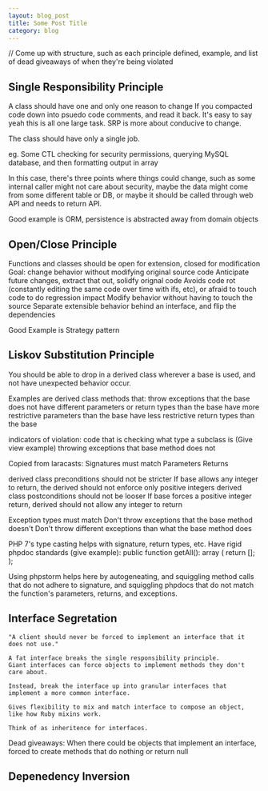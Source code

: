 ```yaml
---
layout: blog_post
title: Some Post Title
category: blog
---
```


// Come up with structure, such as each principle defined, example, and list of dead giveaways of when they're being  violated

## Single Responsibility Principle

A class should have one and only one reason to change
If you compacted code down into psuedo code comments, and read it back. It's easy to say yeah this is all one large task. SRP is more about conducive to change.

The class should have only a single job. 

eg. Some CTL  checking for security permissions, querying MySQL database, and then formatting output in array

In this case, there's three points where things could change, such as some internal caller might not care about security, maybe the data might come from some different table or DB, or maybe it should be called through web API and needs to return API.

Good example is ORM, persistence is abstracted away from domain objects


## Open/Close Principle

Functions and classes should be open for extension, closed for modification
Goal: change behavior without modifying original source code
Anticipate future changes, extract that out, solidfy orignal code
Avoids code rot (constantly editing the same code over time with ifs, etc), or afraid to touch code to do regression impact
Modify behavior without having to touch the source
Separate extensible behavior behind an interface, and flip the dependencies

Good Example is Strategy pattern

## Liskov Substitution Principle

You should be able to drop in a derived class wherever a base is used, and not have unexpected behavior occur.

Examples are derived class methods that:
throw exceptions that the base does not
have different parameters or return types than the base
have more restrictive parameters than the base
have less restrictive return types than the base

indicators of violation:
code that is checking what type a subclass is (Give view example)
throwing exceptions that base method does not

Copied from laracasts:
Signatures must match
	Parameters
	Returns

derived class preconditions should not be stricter
	If base allows any integer to return, the derived should not enforce only positive integers
derived class postconditions should not be looser
	If base forces a positive integer return, derived should not allow any integer to return

Exception types must match
	Don't throw exceptions that the base method doesn't
	Don't throw different exceptions than what the base method does

PHP 7's type casting helps with signature, return types, etc.
Have rigid phpdoc standards (give example):
public function getAll(): array ( return []; );

Using phpstorm helps here by autogeneating, and squiggling method calls that do not adhere to signature, and squiggling phpdocs that do not match the function's parameters, returns, and exceptions.

## Interface Segretation

	"A client should never be forced to implement an interface that it does not use."

	A fat interface breaks the single responsibility principle.
	Giant interfaces can force objects to implement methods they don't care about.

	Instead, break the interface up into granular interfaces that implement a more common interface.

	Gives flexibility to mix and match interface to compose an object, like how Ruby mixins work.

	Think of as inheritence for interfaces.

Dead giveaways:
	When there could be objects that implement an interface, forced to create methods that do nothing or return null



## Depenedency Inversion
